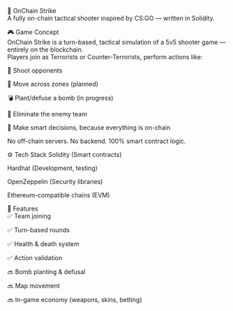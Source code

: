 🧨 OnChain Strike             
A fully on-chain tactical shooter inspired by CS:GO — written in Solidity.        
          
<!-- Заменишь ссылку на баннер позже -->  
      
🎮 Game Concept      
OnChain Strike is a turn-based, tactical simulation of a 5v5 shooter game — entirely on the blockchain.      
Players join as Terrorists or Counter-Terrorists, perform actions like:      
    
🔫 Shoot opponents
     
🚶 Move across zones (planned) 

💣 Plant/defuse a bomb (in progress)   
   
🎯 Eliminate the enemy team  
     
🧠 Make smart decisions, because everything is on-chain
 
No off-chain servers. No backend. 100% smart contract logic.
 
⚙️ Tech Stack 
Solidity (Smart contracts)   
 
Hardhat (Development, testing)
  
OpenZeppelin (Security libraries)  
  
Ethereum-compatible chains (EVM)  
 
🚀 Features    
✅ Team joining 

✅ Turn-based rounds

✅ Health & death system

✅ Action validation

🔜 Bomb planting & defusal  

🔜 Map movement

🔜 In-game economy (weapons, skins, betting)
